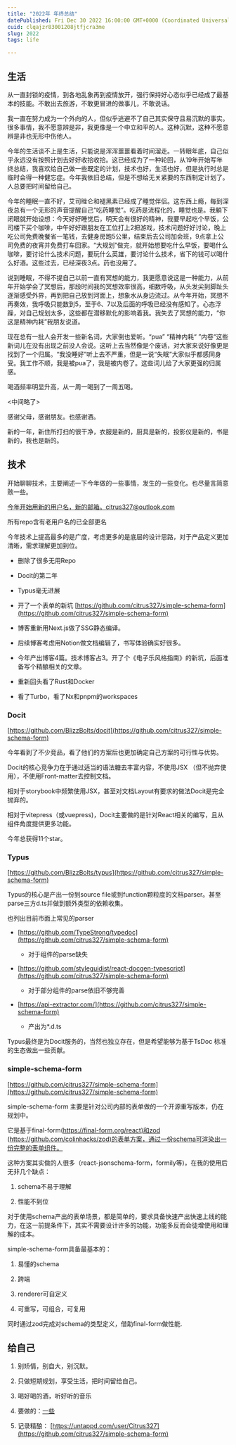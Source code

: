 ```yaml
---
title: "2022年 年终总结"
datePublished: Fri Dec 30 2022 16:00:00 GMT+0000 (Coordinated Universal Time)
cuid: clqajzr83001208jtfjcra3me
slug: 2022
tags: life

---
```


## 生活

从一直封锁的疫情，到各地乱象再到疫情放开，强行保持好心态似乎已经成了最基本的技能。不敢出去旅游，不敢更冒进的做事儿，不敢说话。

我一直在努力成为一个外向的人，但似乎逃避不了自己其实保守且易沉默的事实。很多事情，我不愿意辨是非，我更像是一个中立和平的人。这种沉默，这种不愿意辨是非也无形中伤他人。

今年的生活谈不上是生活，只能说是浑浑噩噩看着时间溜走。一转眼年底，自己似乎永远没有按照计划去好好收拾收拾。这已经成为了一种轮回，从19年开始写年终总结，我喜欢给自己做一些既定的计划，技术也好，生活也好，但是执行时总是临时会得一种健忘症。今年我依旧总结，但是不想给无关紧要的东西制定计划了。人总要把时间留给自己。

今年的睡眠一直不好，艾司睉仑和褪黑素已经成了睡觉伴侣。这东西上瘾，每到深夜总有一个无形的声音提醒自己“吃药睡觉”。吃药是流程化的，睡觉也是。我躺下闭眼就开始设想：今天好好睡觉后，明天会有很好的精神，我要早起吃个早饭，公司楼下买个咖啡，中午好好跟朋友在工位打上2把游戏，技术问题好好讨论，晚上吃公司免费晚餐省一笔钱，去健身房跑5公里，结束后去公司加会班，9点拿上公司免费的夜宵并免费打车回家。“大规划”做完，就开始想要吃什么早饭，要喝什么咖啡，要讨论什么技术问题，要玩什么英雄，要讨论什么技术，省下的钱可以喝什么好酒。这些过去，已经深夜3点。药也没用了。

说到睡眠，不得不提自己以前一直有冥想的能力，我更愿意说这是一种能力，从前年开始学会了冥想后，那段时间我的冥想效率很高，细数呼吸，从头发尖到脚趾头逐渐感受外界，再到把自己放到河面上，想象水从身边流过。从今年开始，冥想不再奏效，我呼吸只能数到5，至于6、7以及后面的呼吸已经没有感知了。心态浮躁，对自己规划太多，这些都在潜移默化的影响着我。我失去了冥想的能力，“你这是精神内耗”我朋友说道。

现在总有一批人会开发一些新名词，大家倒也爱听。“pua” “精神内耗“ ”内卷“这些新词儿在没有出现之前没人会说。这听上去当然像是个废话，对大家来说好像更是找到了一个归属。“我没睡好”听上去不严重，但是一说“失眠”大家似乎都感同身受。我工作不顺，我是被pua了，我是被内卷了。这些词儿给了大家更强的归属感。

喝酒频率明显升高，从一周一喝到了一周五喝。

&lt;中间略了&gt;

感谢父母，感谢朋友。也感谢酒。

新的一年，新住所打扫的很干净，衣服是新的，厨具是新的，投影仪是新的，书是新的，我也是新的。

## 技术

开始聊聊技术，主要阐述一下今年做的一些事情，发生的一些变化。也尽量言简意赅一些。

[今年开始用新的用户名，新的邮箱。citrus327@outlook.com](https://github.com/citrus327/simple-schema-form)

所有repo含有老用户名的已全部更名

今年技术上提高最多的是广度，考虑更多的是底层的设计思路，对于产品定义更加清晰，需求理解更加到位。

* 删除了很多无用Repo
    
* Docit的第二年
    
* Typus毫无进展
    
* 开了一个表单的新坑 [https://github.com/citrus327/simple-schema-form](https://github.com/citrus327/simple-schema-form)
    
* 博客重新用Next.js做了SSG静态编译。
    
* 后续博客考虑用Notion做文档编辑了，书写体验确实好很多。
    
* 今年产出博客4篇。技术博客占3。开了个《电子乐风格指南》的新坑，后面准备写个精酿相关的文章。
    
* 重新回头看了Rust和Docker
    
* 看了Turbo，看了Nx和pnpm的workspaces
    

### Docit

[https://github.com/BlizzBolts/docit](https://github.com/citrus327/simple-schema-form)

今年看到了不少竞品，看了他们的方案后也更加确定自己方案的可行性与优势。

Docit的核心竞争力在于通过适当的语法糖去丰富内容，不使用JSX （但不抛弃使用），不使用Front-matter去控制文档。

相对于storybook中频繁使用JSX，甚至对文档Layout有要求的做法Docit是完全抛弃的。

相对于vitepress（或vuepress)，Docit主要做的是针对React相关的编写，且从组件角度提供更多功能。

今年总获得11个star。

### Typus

[https://github.com/BlizzBolts/typus](https://github.com/citrus327/simple-schema-form)

Typus的核心是产出一份到source file或到function颗粒度的文档parser。甚至parse三方d.ts并做到额外类型的依赖收集。

也列出目前市面上常见的parser

* [https://github.com/TypeStrong/typedoc](https://github.com/citrus327/simple-schema-form)
    
    * 对于组件的parse缺失
        
* [https://github.com/styleguidist/react-docgen-typescript](https://github.com/citrus327/simple-schema-form)
    
    * 对于部分组件的parse依旧不够完善
        
* [https://api-extractor.com/](https://github.com/citrus327/simple-schema-form)
    
    * 产出为\*.d.ts
        

Typus最终是为Docit服务的，当然也独立存在，但是希望能够为基于TsDoc 标准的生态做出一些贡献。

### simple-schema-form

[https://github.com/citrus327/simple-schema-form](https://github.com/citrus327/simple-schema-form)

simple-schema-form 主要是针对公司内部的表单做的一个开源重写版本，仍在规划中。

它是基于final-form([https://final-form.org/react)和zod](https://github.com/citrus327/simple-schema-form) ([https://github.com/colinhacks/zod)的表单方案，通过一份schema可渲染出一份完整的表单组件。](https://github.com/citrus327/simple-schema-form)

这种方案其实做的人很多（react-jsonschema-form，formily等)，在我的使用后无非几个缺点：

1. schema不易于理解
    
2. 性能不到位
    

对于使用schema产出的表单场景，都是简单的，要求具备快速产出快速上线的能力，在这一前提条件下，其实不需要设计许多的功能，功能多反而会徒增使用和理解的成本。

simple-schema-form具备最基本的：

1. 易懂的schema
    
2. 跨端
    
3. renderer可自定义
    
4. 可重写，可组合，可复用
    

同时通过zod完成对schema的类型定义，借助final-form做性能.

## 给自己

1. 别矫情，别自大，别沉默。
    
2. 只做短期规划，享受生活，把时间留给自己。
    
3. 喝好喝的酒，听好听的音乐
    
4. 要做的：[一些](https://blog.hophop.work/records)
    
5. 记录精酿： [https://untappd.com/user/Citrus327](https://github.com/citrus327/simple-schema-form)